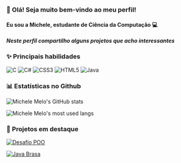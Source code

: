 ### 👋 Olá! Seja muito bem-vindo ao meu perfil! 

#### Eu sou a Michele, estudante de Ciência da Computação 💻
##### Neste perfil compartilho alguns projetos que acho interessantes

### ✨ Principais habilidades
![C](https://img.shields.io/badge/c-%2300599C.svg?style=for-the-badge&logo=c&logoColor=white)
![C#](https://img.shields.io/badge/c%23-%23239120.svg?style=for-the-badge&logo=csharp&logoColor=white)
![CSS3](https://img.shields.io/badge/css3-%231572B6.svg?style=for-the-badge&logo=css3&logoColor=white)
![HTML5](https://img.shields.io/badge/html5-%23E34F26.svg?style=for-the-badge&logo=html5&logoColor=white)
![Java](https://img.shields.io/badge/java-%23ED8B00.svg?style=for-the-badge&logo=openjdk&logoColor=white)


### 📊 Estatísticas no Github
![Michele Melo's GitHub stats](https://github-readme-stats.vercel.app/api?username=MicheleMelo0&show-icons=true)

![Michele Melo's most used langs](https://github-readme-stats.vercel.app/api/top-langs/?username=MicheleMelo0&layout=compact)


### 🚀 Projetos em destaque

[![Desafio POO](https://github-readme-stats.vercel.app/api/pin/?username=MicheleMelo0&repo=trilha-net-poo-desafio)](https://github.com/MicheleMelo0/trilha-net-poo-desafio)

[![Java Brasa](https://github-readme-stats.vercel.app/api/pin/?username=MicheleMelo0&repo=java-brasa)](https://github.com/MicheleMelo0/java-brasa)